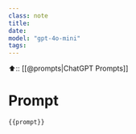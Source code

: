 ```yaml
---
class: note
title: 
date: 
model: "gpt-4o-mini"
tags: 
---
```


⬆️:: [[@prompts|ChatGPT Prompts]]

# Prompt

```text
{{prompt}}
```
